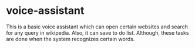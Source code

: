 # voice-assistant
This is a basic voice assistant which can open certain websites and search for any query in wikipedia. Also, it can save to do list. Although, these tasks are done when the system recognizes certain words. 
